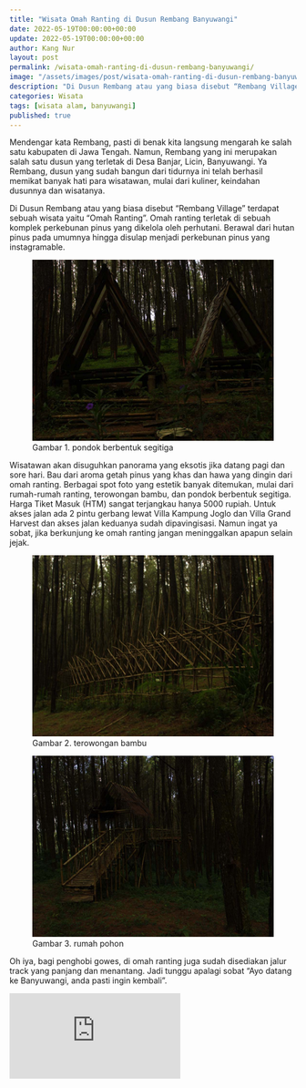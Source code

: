 ```yaml
---
title: "Wisata Omah Ranting di Dusun Rembang Banyuwangi"
date: 2022-05-19T00:00:00+00:00
update: 2022-05-19T00:00:00+00:00
author: Kang Nur
layout: post
permalink: /wisata-omah-ranting-di-dusun-rembang-banyuwangi/
image: "/assets/images/post/wisata-omah-ranting-di-dusun-rembang-banyuwangi/gambar1.jpg"
description: "Di Dusun Rembang atau yang biasa disebut “Rembang Village” terdapat sebuah wisata yaitu “Omah Ranting”. Omah ranting terletak di sebuah komplek perkebunan pinus yang dikelola oleh perhutani. Berawal dari hutan pinus pada umumnya hingga disulap menjadi perkebunan pinus yang instagramable."
categories: Wisata
tags: [wisata alam, banyuwangi]
published: true
---
```

Mendengar kata Rembang, pasti di benak kita langsung mengarah ke salah satu kabupaten di Jawa Tengah. Namun, Rembang yang ini merupakan salah satu dusun yang terletak di Desa Banjar, Licin, Banyuwangi. Ya Rembang, dusun yang sudah bangun dari tidurnya ini telah berhasil memikat banyak hati para wisatawan, mulai dari kuliner, keindahan dusunnya dan wisatanya.

Di Dusun Rembang atau yang biasa disebut “Rembang Village” terdapat sebuah wisata yaitu “Omah Ranting”. Omah ranting terletak di sebuah komplek perkebunan pinus yang dikelola oleh perhutani. Berawal dari hutan pinus pada umumnya hingga disulap menjadi perkebunan pinus yang instagramable.

<figure>
<img src="/assets/images/post/wisata-omah-ranting-di-dusun-rembang-banyuwangi/gambar1.jpg">
<figcaption>Gambar 1. pondok berbentuk segitiga </figcaption>
</figure>

Wisatawan akan disuguhkan panorama yang eksotis jika datang pagi dan sore hari. Bau dari aroma getah pinus yang khas dan hawa yang dingin dari omah ranting. Berbagai spot foto yang estetik banyak ditemukan, mulai dari rumah-rumah ranting, terowongan bambu, dan pondok berbentuk segitiga. Harga Tiket Masuk (HTM) sangat terjangkau hanya 5000 rupiah. Untuk akses jalan ada 2 pintu gerbang lewat Villa Kampung Joglo dan Villa Grand Harvest dan akses jalan keduanya sudah dipavingisasi. Namun ingat ya sobat, jika berkunjung ke omah ranting jangan meninggalkan apapun selain jejak.

<figure>
<img src="/assets/images/post/wisata-omah-ranting-di-dusun-rembang-banyuwangi/gambar2.jpg">
<figcaption>Gambar 2. terowongan bambu </figcaption>
</figure>

<figure>
<img src="/assets/images/post/wisata-omah-ranting-di-dusun-rembang-banyuwangi/gambar3.jpg">
<figcaption>Gambar 3. rumah pohon </figcaption>
</figure>

Oh iya, bagi penghobi gowes, di omah ranting juga sudah disediakan jalur track yang panjang dan menantang. Jadi tunggu apalagi sobat “Ayo datang ke Banyuwangi, anda pasti ingin kembali”.

<div class="map-responsive">
<iframe src="https://www.google.com/maps/embed?pb=!1m18!1m12!1m3!1d3949.3278028393734!2d114.2348873138081!3d-8.169692384133484!2m3!1f0!2f0!3f0!3m2!1i1024!2i768!4f13.1!3m3!1m2!1s0x2dd14d076dab0c03%3A0x2e4b4be132d560b7!2sOmah%20Ranting!5e0!3m2!1sid!2sid!4v1652950100793!5m2!1sid!2sid"  style="border:0;" allowfullscreen="" loading="lazy" referrerpolicy="no-referrer-when-downgrade"></iframe>
</div>
